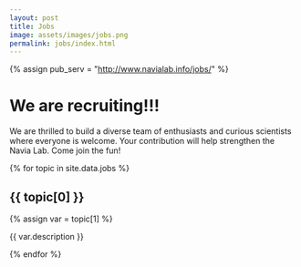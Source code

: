 ```yaml
---
layout: post
title: Jobs
image: assets/images/jobs.png
permalink: jobs/index.html
---
```

{% assign pub_serv = "http://www.navialab.info/jobs/" %}

# We are recruiting!!!
We are thrilled to build a diverse team of enthusiasts and curious scientists where everyone is welcome.
Your contribution will help strengthen the Navia Lab. Come join the fun!

{% for topic in site.data.jobs %}

<!-- Title is stored as the key, so index at 0 -->
<h2> {{ topic[0] }} </h2>

<!-- Other info is stored as the value, so index at 1 -->
{% assign var = topic[1] %}


{{ var.description }}
<br />

{% endfor %}

